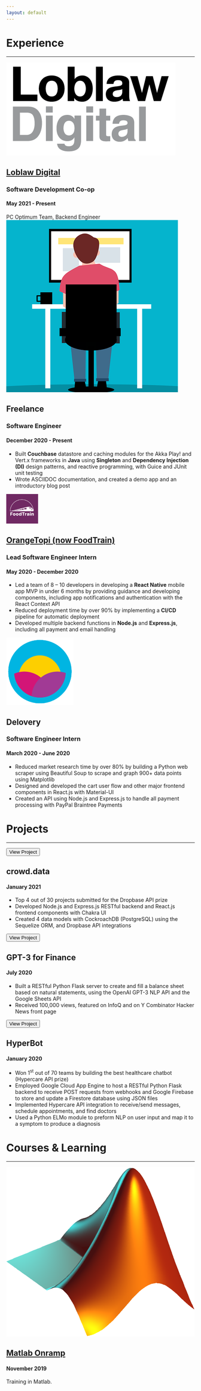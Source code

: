 ```yaml
---
layout: default
---
```


# Experience

---

<div class="row">
  <div class="columnl">
    <a rel="noreferrer noopener" target="_blank" href="https://www.loblawdigital.co/"><img src="/assets/img/ld.png" 
    class="thumbnail"/></a>
  </div>
  <div class="columnr">
    <a href="https://www.loblawdigital.co/"><h2>Loblaw Digital</h2></a>
    <h3>Software Development Co-op</h3>
    <h4>May 2021 - Present</h4>
    PC Optimum Team, Backend Engineer
  </div>
</div>

<div class="row">
  <div class="columnl">
    <img src="/assets/img/freelance.png"
    class="thumbnail"/>
  </div>
  <div class="columnr">
    <h2>Freelance</h2>
    <h3>Software Engineer</h3>
    <h4>December 2020 - Present</h4>
    <ul>
      <li>Built <b>Couchbase</b> datastore and caching modules for the Akka Play! and Vert.x frameworks in <b>Java</b> using <b>Singleton</b> and <b>Dependency Injection (DI)</b> design patterns, and reactive programming, with Guice and JUnit unit testing </li>
      <li>Wrote ASCIIDOC documentation, and created a demo app and an introductory blog post</li>
    </ul>
  </div>
</div>

<div class="row">
  <div class="columnl">
    <a target="_blank" rel="noreferrer noopener" href="https://www.orangetopi.com/"><img src="/assets/img/foodtrain.png"
    class="thumbnail"/></a>
  </div>
  <div class="columnr">
    <a href="https://www.orangetopi.com/"><h2>OrangeTopi (now FoodTrain)</h2></a>
    <h3>Lead Software Engineer Intern</h3>
    <h4>May 2020 - December 2020</h4>
    <ul>
      <li>Led a team of 8 – 10 developers in developing a <b>React Native</b> mobile app MVP in under 6 months by providing guidance and developing components, including app notifications and authentication with the React Context API</li>
      <li>Reduced deployment time by over 90% by implementing a <b>CI/CD</b> pipeline for automatic deployment</li>
      <li>Developed multiple backend functions in <b>Node.js</b> and <b>Express.js</b>, including all payment and email handling</li>
    </ul>
  </div>
</div>

<div class="row">
  <div class="columnl">
    <img src="/assets/img/delovery.png"
    class="thumbnail"/>
  </div>
  <div class="columnr">
    <h2>Delovery</h2>
    <h3>Software Engineer Intern</h3>
    <h4>March 2020 - June 2020</h4>
    <ul>
      <li>Reduced market research time by over 80% by building a Python web scraper using Beautiful Soup to scrape and graph 900+ data points using Matplotlib</li>
      <li>Designed and developed the cart user flow and other major frontend components in React.js with Material-UI</li>
      <li>Created an API using Node.js and Express.js to handle all payment processing with PayPal Braintree Payments</li>
    </ul>
  </div>
</div>

# Projects

---

<div class="row">
  <div class="columnl">
    <a target="_blank" href="https://devpost.com/software/crowd-space" rel="noreferrer noopener"><button class="thumbnail projbutton">View Project</button></a>
  </div>
  <div class="columnr">
    <h2>crowd.data</h2>
    <h4>January 2021</h4>
    <ul>
      <li>Top 4 out of 30 projects submitted for the Dropbase API prize</li>
      <li>Developed Node.js and Express.js RESTful backend and React.js frontend components with Chakra UI</li>
      <li>Created 4 data models with CockroachDB (PostgreSQL) using the Sequelize ORM, and Dropbase API integrations</li>
    </ul>
  </div>
</div>

<div class="row">
  <div class="columnl">
    <a target="_blank" href="https://twitter.com/gkysaad/status/1285717081074409476?s=20" rel="noreferrer noopener"><button class="thumbnail projbutton">View Project</button></a>
  </div>
  <div class="columnr">
    <h2>GPT-3 for Finance</h2>
    <h4>July 2020</h4>
    <ul>
      <li>Built a RESTful Python Flask server to create and fill a balance sheet based on natural statements, using the OpenAI GPT-3 NLP API and the Google Sheets API</li>
      <li>Received 100,000 views, featured on InfoQ and on Y Combinator Hacker News front page</li>
    </ul>
  </div>
</div>

<div class="row">
  <div class="columnl">
    <a target="_blank" href="https://github.com/gkysaad/HCChat" rel="noreferrer noopener"><button class="thumbnail projbutton">View Project</button></a>
  </div>
  <div class="columnr">
    <h2>HyperBot</h2>
    <h4>January 2020</h4>
    <ul>
      <li>Won 1<sup>st</sup> out of 70 teams by building the best healthcare chatbot (Hypercare API prize)</li>
      <li>Employed Google Cloud App Engine to host a RESTful Python Flask backend to receive POST requests from webhooks and Google Firebase to store and update a Firestore database using JSON files</li>
      <li>Implemented Hypercare API integration to receive/send messages, schedule appointments, and find doctors</li>
      <li>Used a Python ELMo module to preform NLP on user input and map it to a symptom to produce a diagnosis</li>
    </ul>
  </div>
</div>

# Courses & Learning

---

<div class="row">
  <div class="columnl">
    <a target="_blank" href="https://matlabacademy.mathworks.com/progress/share/certificate.html?id=202d134e-385e-421b-94e4-bd633280a08c" rel="noreferrer noopener"><img src="/assets/img/matlab.png" class="thumbnail"/></a>
  </div>
  <div class="columnr">
    <a target="_blank" href="https://matlabacademy.mathworks.com/progress/share/certificate.html?id=202d134e-385e-421b-94e4-bd633280a08c" rel="noreferrer noopener"><h2>Matlab Onramp</h2></a>
    <h4>November 2019</h4>
    Training in Matlab.
  </div>
</div>

